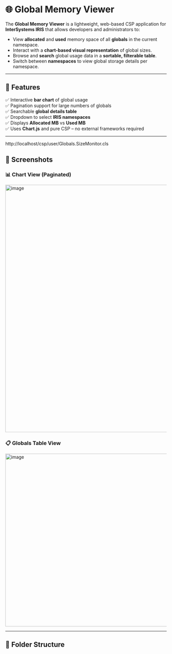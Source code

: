 # 🌐 Global Memory Viewer

The **Global Memory Viewer** is a lightweight, web-based CSP application for **InterSystems IRIS** that allows developers and administrators to:

- View **allocated** and **used** memory space of all **globals** in the current namespace.
- Interact with a **chart-based visual representation** of global sizes.
- Browse and **search** global usage data in a **sortable, filterable table**.
- Switch between **namespaces** to view global storage details per namespace.

---

## 🔧 Features

✅ Interactive **bar chart** of global usage  
✅ Pagination support for large numbers of globals  
✅ Searchable **global details table**  
✅ Dropdown to select **IRIS namespaces**  
✅ Displays **Allocated MB** vs **Used MB**  
✅ Uses **Chart.js** and pure CSP – no external frameworks required

---
http://localhost/csp/user/Globals.SizeMonitor.cls

## 📸 Screenshots

### 📊 Chart View (Paginated)
<img width="1278" height="773" alt="image" src="https://github.com/user-attachments/assets/f9a87e66-7e4e-446e-9310-ac60f1012d4a" />

### 📋 Globals Table View
<img width="1296" height="540" alt="image" src="https://github.com/user-attachments/assets/9ec5472b-e0b9-4c31-a765-9cac47836aa9" />


---

## 📁 Folder Structure


